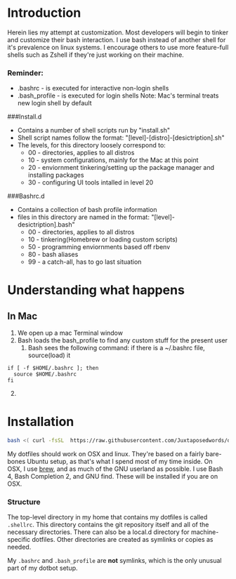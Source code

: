 # Introduction
Herein lies my attempt at customization. Most developers will begin to tinker and customize their bash interaction. I use bash instead of another shell for it's prevalence on linux systems. I encourage others to use more feature-full shells such as Zshell if they're just working on their machine.

### Reminder:
* .bashrc -  is executed for interactive non-login shells
* .bash_profile - is executed for login shells
Note: Mac's terminal treats new login shell by default 

###Install.d
* Contains a number of shell scripts run by "install.sh"
* Shell script names follow the format: "[level]-[distro]-[desictription].sh"
* The levels, for this directory loosely correspond to:
  * 00 - directories, applies to all distros
  * 10 - system configurations, mainly for the Mac at this point
  * 20 - enviornment tinkering/setting up the package manager and installing packages
  * 30 - configuring UI tools intalled in level 20

###Bashrc.d
* Contains a collection of bash profile information
* files in this directory are named in the format: "[level]-desictription].bash"
  * 00 - directories, applies to all distros
  * 10 - tinkering(Homebrew or loading custom scripts)  
  * 50 - programming enviornments based off rbenv
  * 80 - bash aliases
  * 99 - a catch-all, has to go last situation


# Understanding what happens
## In Mac
1. We open up a mac Terminal window
2. Bash loads the bash_profile to find any custom stuff for the present user
   1. Bash sees the following command: if there is a ~/.bashrc file, source(load) it
```
if [ -f $HOME/.bashrc ]; then
  source $HOME/.bashrc
fi
```
   2.

# Installation
```bash
bash <( curl -fsSL  https://raw.githubusercontent.com/Juxtaposedwords/dotfiles/master/remote-setup.sh)
```
My dotfiles should work on OSX and linux.  They're based on a fairly bare-bones Ubuntu setup, as that's what I spend most of my time inside.  On OSX, I use [brew](http://brew.sh), and as much of the GNU userland as possible.  I use Bash 4, Bash Completion 2, and GNU find.  These will be installed if you are on OSX.

### Structure
The top-level directory in my home that contains my dotfiles is called `.shellrc`.  This directory contains the git repository itself and all of the necessary directories.  There can also be a local.d directory for machine-specific dotfiles.  Other directories are created as symlinks or copies as needed.

My `.bashrc` and `.bash_profile` are **not**  symlinks, which is the only unusual part of my dotbot setup.

